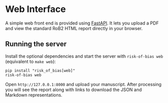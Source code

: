 # Web Interface

A simple web front end is provided using [FastAPI](https://fastapi.tiangolo.com/).
It lets you upload a PDF and view the standard RoB2 HTML report directly in your
browser.

## Running the server

Install the optional dependencies and start the server with `risk-of-bias web` (equivalent to `make web`):

```console
pip install "risk_of_bias[web]"
risk-of-bias web
```

Open `http://127.0.0.1:8000` and upload your manuscript. After processing you
will see the report along with links to download the JSON and Markdown
representations.

